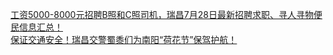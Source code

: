   
[工资5000-8000元招聘B照和C照司机，瑞昌7月28日最新招聘求职、寻人寻物便民信息汇总！](http://www.dianyue.me/archives/145/ejpb4d6mesfxi5b4/)  
[保证交通安全！瑞昌交警蜀黍们为南阳“荷花节”保驾护航！](http://www.dianyue.me/archives/186/tqkuqlnrptqflxw3/)
